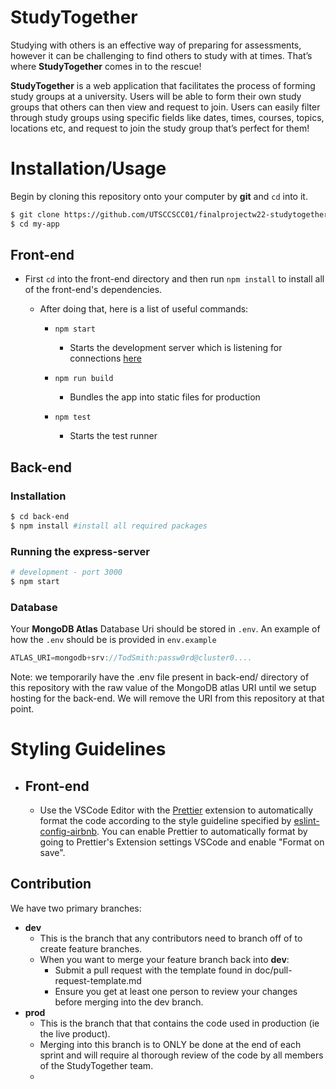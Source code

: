 # StudyTogether

Studying with others is an effective way of preparing for assessments, however it can be challenging to find others to study with at times. That’s where **StudyTogether** comes in to the rescue! 

**StudyTogether** is a web application that facilitates the process of forming study groups at a university. Users will be able to form their own study groups that others can then view and request to join. Users can easily filter through study groups using specific fields like dates, times, courses, topics, locations etc, and request to join the study group that’s perfect for them! 


# Installation/Usage

Begin by cloning this repository onto your computer by **git** and `cd` into it.
```bash
$ git clone https://github.com/UTSCCSCC01/finalprojectw22-studytogether.git my-app
$ cd my-app
```
## Front-end 

   - First `cd` into the front-end directory and then run `npm install` to install all of the front-end's dependencies.
    
        - After doing that, here is a list of useful commands:

          - `npm start` 
            - Starts the development server which is listening for connections [here](http://localhost:3000/)

          - `npm run build`
            - Bundles the app into static files for production

          - `npm test`
            - Starts the test runner
           
## Back-end 

### Installation
```bash
$ cd back-end
$ npm install #install all required packages
```

### Running the express-server

```bash
# development - port 3000
$ npm start 
```

### Database
Your **MongoDB Atlas** Database Uri should be stored in `.env`. An example of how the `.env` should  be is provided in `env.example`
```js
ATLAS_URI=mongodb+srv://TodSmith:passw0rd@cluster0....
```
Note: we temporarily have the .env file present in back-end/ directory of this repository with the raw value of the MongoDB atlas URI until we setup hosting for the back-end. We will remove the URI from this repository at that point.


# Styling Guidelines 

- ## Front-end 

    - Use the VSCode Editor with the [Prettier](https://marketplace.visualstudio.com/items?itemName=esbenp.prettier-vscode) extension to automatically format the code according to the style guideline specified by [eslint-config-airbnb](https://www.npmjs.com/package/eslint-config-airbnb). You can enable Prettier to automatically format by going to Prettier's Extension settings VSCode and enable "Format on save".

## Contribution
We have two primary branches: 
  - **dev**
    - This is the branch that any contributors need to branch off of to create feature branches.
    - When you want to merge your feature branch back into **dev**:
      - Submit a pull request with the template found in doc/pull-request-template.md
      - Ensure you get at least one person to review your changes before merging into the dev branch.
  - **prod**
    - This is the branch that that contains the code used in production (ie the live product).
    - Merging into this branch is to ONLY be done at the end of each sprint and will require al thorough review of the code by all members of the StudyTogether team.
    - 
